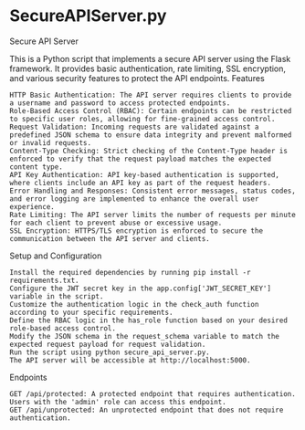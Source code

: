 # SecureAPIServer.py
Secure API Server

This is a Python script that implements a secure API server using the Flask framework. It provides basic authentication, rate limiting, SSL encryption, and various security features to protect the API endpoints.
Features

    HTTP Basic Authentication: The API server requires clients to provide a username and password to access protected endpoints.
    Role-Based Access Control (RBAC): Certain endpoints can be restricted to specific user roles, allowing for fine-grained access control.
    Request Validation: Incoming requests are validated against a predefined JSON schema to ensure data integrity and prevent malformed or invalid requests.
    Content-Type Checking: Strict checking of the Content-Type header is enforced to verify that the request payload matches the expected content type.
    API Key Authentication: API key-based authentication is supported, where clients include an API key as part of the request headers.
    Error Handling and Responses: Consistent error messages, status codes, and error logging are implemented to enhance the overall user experience.
    Rate Limiting: The API server limits the number of requests per minute for each client to prevent abuse or excessive usage.
    SSL Encryption: HTTPS/TLS encryption is enforced to secure the communication between the API server and clients.

Setup and Configuration

    Install the required dependencies by running pip install -r requirements.txt.
    Configure the JWT secret key in the app.config['JWT_SECRET_KEY'] variable in the script.
    Customize the authentication logic in the check_auth function according to your specific requirements.
    Define the RBAC logic in the has_role function based on your desired role-based access control.
    Modify the JSON schema in the request_schema variable to match the expected request payload for request validation.
    Run the script using python secure_api_server.py.
    The API server will be accessible at http://localhost:5000.

Endpoints

    GET /api/protected: A protected endpoint that requires authentication. Users with the 'admin' role can access this endpoint.
    GET /api/unprotected: An unprotected endpoint that does not require authentication.
